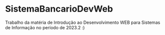 # SistemaBancarioDevWeb
Trabalho da matéria de Introdução ao Desenvolvimento WEB para Sistemas de Informação no período de 2023.2
:)
